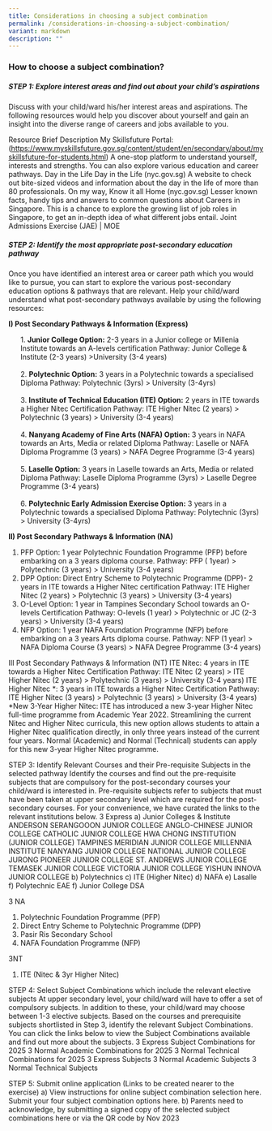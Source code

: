 ```yaml
---
title: Considerations in choosing a subject combination
permalink: /considerations-in-choosing-a-subject-combination/
variant: markdown
description: ""
---
```

### **How to choose a subject combination?**

##### STEP 1: Explore interest areas and find out about your child’s aspirations

Discuss with your child/ward his/her interest areas and aspirations. The following resources would help you discover about yourself and gain an insight into the diverse range of careers and jobs available to you. 

Resource
Brief Description
My Skillsfuture Portal:(https://www.myskillsfuture.gov.sg/content/student/en/secondary/about/myskillsfuture-for-students.html)
A one-stop platform to understand yourself, interests and strengths. You can also explore various education and career pathways.
Day in the Life Day in the Life (nyc.gov.sg)
A website to check out bite-sized videos and information about the day in the life of more than 80 professionals.
On my way, Know it all Home (nyc.gov.sg)
Lesser known facts, handy tips and answers to common questions about Careers in Singapore. This is a chance to explore the growing list of job roles in Singapore, to get an in-depth idea of what different jobs entail.
Joint Admissions Exercise (JAE) | MOE

##### STEP 2: Identify the most appropriate post-secondary education pathway

Once you have identified an interest area or career path which you would like to pursue, you can start to explore the various post-secondary education options &amp; pathways that are relevant. 
Help your child/ward understand what post-secondary pathways available by using the following resources:  

**I) Post Secondary Pathways &amp; Information (Express)**
<ul>
	1. <b>Junior College Option:</b> 2-3 years in a Junior college or Millenia Institute towards an A-levels certification
Pathway: Junior College &amp; Institute  (2-3 years) &gt;University (3-4 years)<br><br>
	2. <b>Polytechnic Option:</b> 3 years in a Polytechnic towards a specialised Diploma
Pathway: Polytechnic (3yrs) &gt; University (3-4yrs)<br><br>
	3. <b>Institute of Technical Education (ITE) Option:</b> 2 years in ITE towards a Higher Nitec Certification
Pathway: ITE Higher Nitec (2 years) &gt; Polytechnic (3 years)  &gt; University (3-4 years)<br><br>
	4. <b>Nanyang Academy of Fine Arts (NAFA) Option:</b> 3 years in NAFA towards an Arts, Media or related Diploma
Pathway: Laselle or NAFA Diploma Programme (3 years) &gt; NAFA Degree Programme (3-4 years)<br><br>
	5. <b>Laselle Option:</b> 3 years in Laselle towards an Arts, Media or related Diploma
Pathway: Laselle Diploma Programme (3yrs) &gt; Laselle Degree Programme (3-4 years)<br><br>
	6. <b>Polytechnic Early Admission Exercise Option:</b> 3 years in a Polytechnic towards a specialised Diploma
Pathway: Polytechnic (3yrs) &gt; University (3-4yrs) 
</ul>

**II) Post Secondary Pathways &amp; Information (NA)**
	
1. PFP Option: 1 year Polytechnic Foundation Programme (PFP) before embarking on a 3 years diploma course.
Pathway: PFP ( 1year) &gt; Polytechnic (3 years) &gt; University (3-4 years)
2. DPP Option: Direct Entry Scheme to Polytechnic Programme (DPP)- 2 years in ITE towards a Higher Nitec certification
Pathway: ITE Higher Nitec (2 years) &gt; Polytechnic (3 years)  &gt; University (3-4 years)
3. O-Level Option: 1 year in Tampines Secondary School towards an O-levels Certification
Pathway: O-levels (1 year) &gt; Polytechnic or JC (2-3 years) &gt; University (3-4 years)
4. NFP Option: 1 year NAFA Foundation Programme (NFP) before embarking on a 3 years Arts diploma course.
Pathway: NFP (1 year) &gt; NAFA Diploma Course (3 years) &gt; NAFA Degree Programme (3-4 years)

III Post Secondary Pathways &amp; Information (NT)
ITE Nitec: 4 years in ITE towards a Higher Nitec Certification
Pathway: ITE Nitec (2 years) &gt; ITE Higher Nitec (2 years) &gt; Polytechnic (3 years)  &gt; University (3-4 years)
ITE Higher Nitec *: 3 years in ITE towards a Higher Nitec Certification
Pathway: ITE Higher Nitec (3 years) &gt; Polytechnic (3 years)  &gt; University (3-4 years)
*New 3-Year Higher Nitec: ITE has introduced a new 3-year Higher Nitec full-time programme from Academic Year 2022. Streamlining the current Nitec and Higher Nitec curricula, this new option allows students to attain a Higher Nitec qualification directly, in only three years instead of the current four years. Normal (Academic) and Normal (Technical) students can apply for this new 3-year Higher Nitec programme.

STEP 3: Identify Relevant Courses and their Pre-requisite Subjects in the selected pathway
Identify the courses and find out the pre-requisite subjects that are compulsory for the post-secondary courses your child/ward is interested in.  Pre-requisite subjects refer to subjects that must have been taken at upper secondary level which are required for the post-secondary courses. For your convenience, we have curated the links to the relevant institutions below.
3 Express
a) Junior Colleges &amp; Institute
ANDERSON SERANGOOON JUNIOR COLLEGE
ANGLO-CHINESE JUNIOR COLLEGE 
CATHOLIC JUNIOR COLLEGE
HWA CHONG INSTITUTION (JUNIOR COLLEGE)
TAMPINES MERIDIAN JUNIOR COLLEGE
MILLENNIA INSTITUTE
NANYANG JUNIOR COLLEGE
NATIONAL JUNIOR COLLEGE
JURONG PIONEER JUNIOR COLLEGE
ST. ANDREWS JUNIOR COLLEGE 
TEMASEK JUNIOR COLLEGE
VICTORIA JUNIOR COLLEGE
YISHUN INNOVA JUNIOR COLLEGE
b) Polytechnics
c) ITE (Higher Nitec)
d) NAFA
e) Lasalle
f) Polytechnic EAE
f) Junior College DSA

3 NA
1. Polytechnic Foundation Programme (PFP)
2. Direct Entry Scheme to Polytechnic Programme (DPP)
3. Pasir Ris Secondary School 
4. NAFA Foundation Programme (NFP)

3NT

1. ITE (Nitec &amp; 3yr Higher Nitec)



STEP 4: Select Subject Combinations which include the relevant elective subjects
At upper secondary level, your child/ward will have to offer a set of compulsory subjects. In addition to these, your child/ward may choose between 1-3 elective subjects. Based on the courses and prerequisite subjects shortlisted in Step 3, identify the relevant Subject Combinations.  You can click the links below to view the Subject Combinations available and find out more about the subjects.
3 Express Subject Combinations for 2025
3 Normal Academic Combinations for 2025
3 Normal Technical Combinations for 2025
3 Express Subjects
3 Normal Academic Subjects
3 Normal Technical Subjects

STEP 5: Submit online application (Links to be created nearer to the exercise)
a) View instructions for online subject combination selection here. Submit your four subject combination options here.
b) Parents need to acknowledge, by submitting a signed copy of the selected subject combinations here or via the QR code by Nov 2023